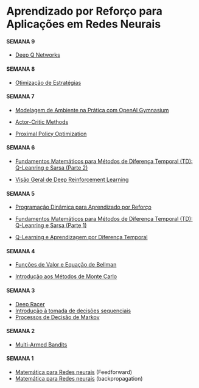 # Aprendizado por Reforço para Aplicações em Redes Neurais


#### SEMANA 9

- [Deep Q Networks](slides/20240402.html)

#### SEMANA 8

- [Otimização de Estratégias](slides/20240327.html)

#### SEMANA 7

- [Modelagem de Ambiente na Prática com OpenAI Gymnasium](slides/20240319.html)

- [Actor-Critic Methods](slides/20240320.html)

- [Proximal Policy Optimization](slides/20240322.html)


#### SEMANA 6

- [Fundamentos Matemáticos para Métodos de Diferença Temporal (TD): Q-Leanring e Sarsa (Parte 2)](slides/20240312.html)

- [Visão Geral de Deep Reinforcement Learning](slides/20240314.html)

#### SEMANA 5

- [Programação Dinâmica para Aprendizado por Reforço](slides/20240305.html)

- [Fundamentos Matemáticos para Métodos de Diferença Temporal (TD): Q-Leanring e Sarsa (Parte 1)](slides/20240307.html)

- [Q-Learning e Aprendizagem por Diferença Temporal](slides/20240308.html)


#### SEMANA 4

- [Funções de Valor e Equação de Bellman](slides/20240227.html)

- [Introdução aos Métodos de Monte Carlo](slides/20240229.html)


#### SEMANA 3

- [Deep Racer](slides/20240220.html)
- [Introdução à tomada de decisões sequenciais](slides/20240221.html)
- [Processos de Decisão de Markov](slides/20240223.html)


#### SEMANA 2

- [Multi-Armed Bandits](slides/20240215.html)

#### SEMANA 1
- [Matemática para Redes neurais](slides/20240208.html) (Feedforward)
- [Matemática para Redes neurais](slides/20240209.html) (backpropagation)

